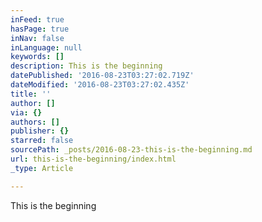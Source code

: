 ```yaml
---
inFeed: true
hasPage: true
inNav: false
inLanguage: null
keywords: []
description: This is the beginning
datePublished: '2016-08-23T03:27:02.719Z'
dateModified: '2016-08-23T03:27:02.435Z'
title: ''
author: []
via: {}
authors: []
publisher: {}
starred: false
sourcePath: _posts/2016-08-23-this-is-the-beginning.md
url: this-is-the-beginning/index.html
_type: Article

---
```

This is the beginning